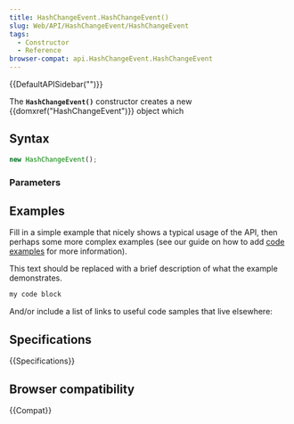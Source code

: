 ```yaml
---
title: HashChangeEvent.HashChangeEvent()
slug: Web/API/HashChangeEvent/HashChangeEvent
tags:
  - Constructor
  - Reference
browser-compat: api.HashChangeEvent.HashChangeEvent
---
```

{{DefaultAPISidebar("")}}

The **`HashChangeEvent()`** constructor creates a new {{domxref("HashChangeEvent")}} object which 

## Syntax

```js
new HashChangeEvent();
```

### Parameters



## Examples

Fill in a simple example that nicely shows a typical usage of the API, then perhaps some more complex examples (see our guide on how to add [code examples](/en-US/docs/MDN/Contribute/Structures/Code_examples) for more information).

This text should be replaced with a brief description of what the example demonstrates.

```js
my code block
```

And/or include a list of links to useful code samples that live elsewhere:

## Specifications

{{Specifications}}

## Browser compatibility

{{Compat}}

